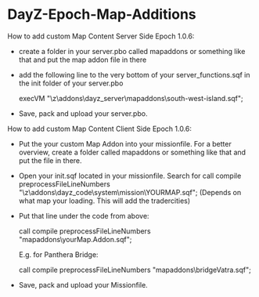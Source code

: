 # DayZ-Epoch-Map-Additions

How to add custom Map Content Server Side Epoch 1.0.6:

- create a folder in your server.pbo called mapaddons or something like that and put the map addon file in there

- add the following line to the very bottom of your server_functions.sqf in the init folder of your server.pbo 

  execVM "\z\addons\dayz_server\mapaddons\south-west-island.sqf";

- Save, pack and upload your server.pbo.



How to add custom Map Content Client Side Epoch 1.0.6:


 - Put the your custom Map Addon into your missionfile. For a better overview, create a folder called mapaddons or something like that and put the file in there.

 - Open your init.sqf located in your missionfile. Search for call compile preprocessFileLineNumbers "\z\addons\dayz_code\system\mission\YOURMAP.sqf"; (Depends on what map your loading. This will add the tradercities)

 - Put that line under the code from above:

    call compile preprocessFileLineNumbers "mapaddons\yourMap.Addon.sqf";
    
    E.g. for Panthera Bridge:
    
    call compile preprocessFileLineNumbers "mapaddons\bridgeVatra.sqf";

 - Save, pack and upload your Missionfile.
